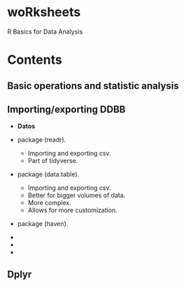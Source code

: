 # woRksheets
R Basics for Data Analysis

# Contents

## Basic operations and statistic analysis

## Importing/exporting DDBB 
* **Datos**
* package (readr).
  * Importing and exporting csv.
  * Part of tidyverse.
* package (data.table).
  * Importing and exporting csv.
  * Better for bigger volumes of data.
  * More complex.
  * Allows for more customization.
 * package (haven).



 * 
 * 
  * 

## Dplyr
## 
## 
## 


